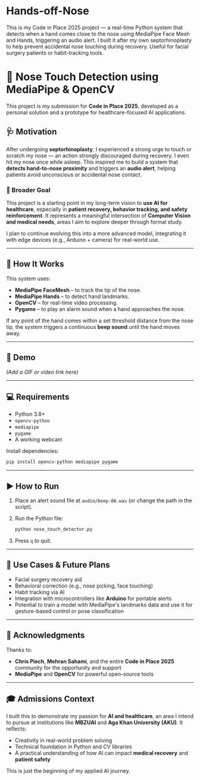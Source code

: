 # Hands-off-Nose
This is my Code in Place 2025 project — a real-time Python system that detects when a hand comes close to the nose using MediaPipe Face Mesh and Hands, triggering an audio alert. I built it after my own septorhinoplasty to help prevent accidental nose touching during recovery. Useful for facial surgery patients or habit-tracking tools.

# 👃 Nose Touch Detection using MediaPipe & OpenCV

This project is my submission for **Code in Place 2025**, developed as a personal solution and a prototype for healthcare-focused AI applications.

## 🩺 Motivation

After undergoing **septorhinoplasty**, I experienced a strong urge to touch or scratch my nose — an action strongly discouraged during recovery. I even hit my nose once while asleep. This inspired me to build a system that **detects hand-to-nose proximity** and triggers an **audio alert**, helping patients avoid unconscious or accidental nose contact.

### 🎯 Broader Goal

This project is a starting point in my long-term vision to **use AI for healthcare**, especially in **patient recovery, behavior tracking, and safety reinforcement**. It represents a meaningful intersection of **Computer Vision and medical needs**, areas I aim to explore deeper through formal study.

I plan to continue evolving this into a more advanced model, integrating it with edge devices (e.g., Arduino + camera) for real-world use.

---

## 🧠 How It Works

This system uses:

- **MediaPipe FaceMesh** – to track the tip of the nose.
- **MediaPipe Hands** – to detect hand landmarks.
- **OpenCV** – for real-time video processing.
- **Pygame** – to play an alarm sound when a hand approaches the nose.

If any point of the hand comes within a set threshold distance from the nose tip, the system triggers a continuous **beep sound** until the hand moves away.

---

## 🎥 Demo

*(Add a GIF or video link here)*

---

## 💻 Requirements

- Python 3.8+
- `opencv-python`
- `mediapipe`
- `pygame`
- A working webcam

Install dependencies:

```bash
pip install opencv-python mediapipe pygame
```

---

## ▶️ How to Run

1. Place an alert sound file at `audio/beep-06.wav` (or change the path in the script).
2. Run the Python file:

   ```bash
   python nose_touch_detector.py
   ```

3. Press `q` to quit.

---

## 🧪 Use Cases & Future Plans

- Facial surgery recovery aid  
- Behavioral correction (e.g., nose picking, face touching)  
- Habit tracking via AI  
- Integration with microcontrollers like **Arduino** for portable alerts  
- Potential to train a model with MediaPipe's landmarks data and use it for gesture-based control or pose classification

---

## 🙏 Acknowledgments

Thanks to:

- **Chris Piech**, **Mehran Sahami**, and the entire **Code in Place 2025** community for the opportunity and support  
- **MediaPipe** and **OpenCV** for powerful open-source tools

---

## 🎓 Admissions Context

I built this to demonstrate my passion for **AI and healthcare**, an area I intend to pursue at institutions like **MBZUAI** and **Aga Khan University (AKU)**. It reflects:

- Creativity in real-world problem solving  
- Technical foundation in Python and CV libraries  
- A practical understanding of how AI can impact **medical recovery** and **patient safety**

This is just the beginning of my applied AI journey.
